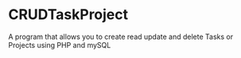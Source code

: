 # CRUDTaskProject
A program that allows you to create read update and delete Tasks or Projects using PHP and mySQL
